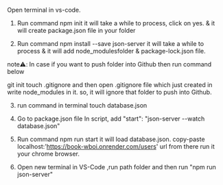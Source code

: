 Open terminal in vs-code.

1. Run command npm init
   it will take a while to process, click on yes. & it will create package.json file in your folder

2. Run command npm install --save json-server
   it will take a while to process & it will add node_modulesfolder & package-lock.json file.

note⚠️: In case if you want to push folder into Github then run command below

git init
touch .gitignore and then open .gitignore file which just created in write node_modules in it. so, it will ignore that folder to push into Github.

3. run command in terminal touch database.json

4. Go to package.json file
   In script, add "start": "json-server --watch database.json"

5. Run command npm run start
   it will load database.json.
   copy-paste localhost:'https://book-wboi.onrender.com/users' url from there run it your chrome browser.

6. Open new terminal in VS-Code ,run path folder and then run "npm run json-server"
